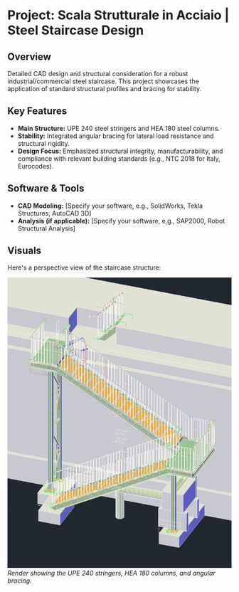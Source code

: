 # Project: Scala Strutturale in Acciaio | Steel Staircase Design

## Overview
Detailed CAD design and structural consideration for a robust industrial/commercial steel staircase. This project showcases the application of standard structural profiles and bracing for stability.

## Key Features
* **Main Structure:** UPE 240 steel stringers and HEA 180 steel columns.
* **Stability:** Integrated angular bracing for lateral load resistance and structural rigidity.
* **Design Focus:** Emphasized structural integrity, manufacturability, and compliance with relevant building standards (e.g., NTC 2018 for Italy, Eurocodes).

## Software & Tools
* **CAD Modeling:** [Specify your software, e.g., SolidWorks, Tekla Structures, AutoCAD 3D]
* **Analysis (if applicable):** [Specify your software, e.g., SAP2000, Robot Structural Analysis]

## Visuals
Here's a perspective view of the staircase structure:

![Steel Staircase Structure with Bracing](scala72.jpg)
*Render showing the UPE 240 stringers, HEA 180 columns, and angular bracing.*

